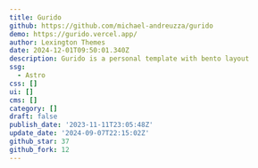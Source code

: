 ```yaml
---
title: Gurido
github: https://github.com/michael-andreuzza/gurido
demo: https://gurido.vercel.app/
author: Lexington Themes
date: 2024-12-01T09:50:01.340Z
description: Gurido is a personal template with bento layout
ssg:
  - Astro
css: []
ui: []
cms: []
category: []
draft: false
publish_date: '2023-11-11T23:05:48Z'
update_date: '2024-09-07T22:15:02Z'
github_star: 37
github_fork: 12
---
```

